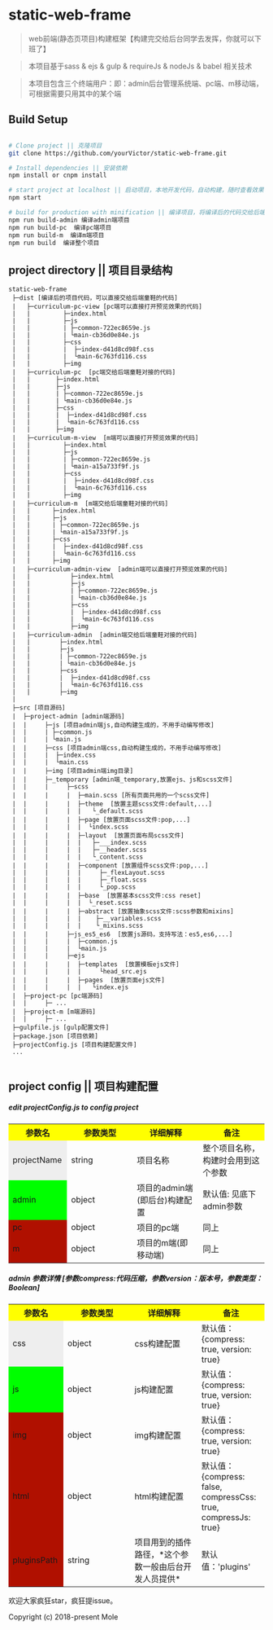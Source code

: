 # static-web-frame

> web前端(静态页项目)构建框架【构建完交给后台同学去发挥，你就可以下班了】


> 本项目基于sass & ejs & gulp & requireJs & nodeJs & babel 相关技术

> 本项目包含三个终端用户：即：admin后台管理系统端、pc端、m移动端，可根据需要只用其中的某个端
## Build Setup

``` bash

# Clone project || 克隆项目
git clone https://github.com/yourVictor/static-web-frame.git

# Install dependencies || 安装依赖
npm install or cnpm install

# start project at localhost || 启动项目，本地开发代码，自动构建，随时查看效果
npm start

# build for production with minification || 编译项目，将编译后的代码交给后端开发人员，自己就可以下班了
npm run build-admin 编译admin端项目
npm run build-pc  编译pc端项目
npm run build-m  编译m端项目
npm run build  编译整个项目

```

## project directory || 项目目录结构

```
static-web-frame
 ├─dist [编译后的项目代码，可以直接交给后端童鞋的代码]
 |   ├─curriculum-pc-view [pc端可以直接打开预览效果的代码]
 |   |         ├─index.html
 |   |         ├─js
 |   |         | ├─common-722ec8659e.js
 |   |         | └main-cb36d0e84e.js
 |   |         ├─css
 |   |         |  ├─index-d41d8cd98f.css
 |   |         |  └main-6c763fd116.css
 |   |         ├─img
 |   ├─curriculum-pc  [pc端交给后端童鞋对接的代码]
 |   |       ├─index.html
 |   |       ├─js
 |   |       | ├─common-722ec8659e.js
 |   |       | └main-cb36d0e84e.js
 |   |       ├─css
 |   |       |  ├─index-d41d8cd98f.css
 |   |       |  └main-6c763fd116.css
 |   |       ├─img
 |   ├─curriculum-m-view  [m端可以直接打开预览效果的代码]
 |   |         ├─index.html
 |   |         ├─js
 |   |         | ├─common-722ec8659e.js
 |   |         | └main-a15a733f9f.js
 |   |         ├─css
 |   |         |  ├─index-d41d8cd98f.css
 |   |         |  └main-6c763fd116.css
 |   |         ├─img
 |   ├─curriculum-m  [m端交给后端童鞋对接的代码]
 |   |      ├─index.html
 |   |      ├─js
 |   |      | ├─common-722ec8659e.js
 |   |      | └main-a15a733f9f.js
 |   |      ├─css
 |   |      |  ├─index-d41d8cd98f.css
 |   |      |  └main-6c763fd116.css
 |   |      ├─img
 |   ├─curriculum-admin-view  [admin端可以直接打开预览效果的代码]
 |   |           ├─index.html
 |   |           ├─js
 |   |           | ├─common-722ec8659e.js
 |   |           | └main-cb36d0e84e.js
 |   |           ├─css
 |   |           |  ├─index-d41d8cd98f.css
 |   |           |  └main-6c763fd116.css
 |   |           ├─img
 |   ├─curriculum-admin  [admin端交给后端童鞋对接的代码]
 |   |        ├─index.html
 |   |        ├─js
 |   |        | ├─common-722ec8659e.js
 |   |        | └main-cb36d0e84e.js
 |   |        ├─css
 |   |        |  ├─index-d41d8cd98f.css
 |   |        |  └main-6c763fd116.css
 |   |        ├─img
 |
 ├─src [项目源码]
 |  ├─project-admin [admin端源码]
 |  |     ├─js [项目admin端js,自动构建生成的，不用手动编写修改]
 |  |     | ├─common.js
 |  |     | └main.js
 |  |     ├─css [项目admin端css,自动构建生成的，不用手动编写修改]
 |  |     |  ├─index.css
 |  |     |  └main.css
 |  |     ├─img [项目admin端img目录]
 |  |     ├─_temporary [admin端_temporary,放置ejs、js和scss文件]
 |  |     |     ├─scss
 |  |     |     |  ├─main.scss [所有页面共用的一个scss文件]
 |  |     |     |  ├─theme  [放置主题scss文件:default,...]
 |  |     |     |  |   └_default.scss
 |  |     |     |  ├─page [放置页面scss文件:pop,...]
 |  |     |     |  |  └index.scss
 |  |     |     |  ├─layout  [放置页面布局scss文件]
 |  |     |     |  |   ├─___index.scss
 |  |     |     |  |   ├─__header.scss
 |  |     |     |  |   └_content.scss
 |  |     |     |  ├─component [放置组件scss文件:pop,...]
 |  |     |     |  |     ├─_flexLayout.scss
 |  |     |     |  |     ├─_float.scss
 |  |     |     |  |     └_pop.scss
 |  |     |     |  ├─base  [放置基本scss文件:css reset]
 |  |     |     |  |  └_reset.scss
 |  |     |     |  ├─abstract [放置抽象scss文件:scss参数和mixins]
 |  |     |     |  |    ├─__variables.scss
 |  |     |     |  |    └_mixins.scss
 |  |     |     ├─js_es5_es6  [放置js源码，支持写法：es5,es6,...]
 |  |     |     |  ├─common.js 
 |  |     |     |  └main.js 
 |  |     |     ├─ejs
 |  |     |     |  ├─templates  [放置模板ejs文件]
 |  |     |     |  |     └head_src.ejs
 |  |     |     |  ├─pages  [放置页面ejs文件]
 |  |     |     |  |   └index.ejs   
 |  ├─project-pc [pc端源码] 
 |  |     ├─ ...
 |  ├─project-m [m端源码]
 |  |     ├─ ...
 ├─gulpfile.js [gulp配置文件]
 ├─package.json [项目依赖]
 ├─projectConfig.js [项目构建配置文件]
 ...
 
```

## project config || 项目构建配置
##### edit projectConfig.js to config project

<table>
  <tr>
     <th width=15%, bgcolor=yellow >参数名</th>
     <th width="25%", bgcolor=yellow>参数类型</th>
     <th width=25%, bgcolor=yellow>详细解释</th>
     <th width="25%", bgcolor=yellow>备注</th>
  </tr>
  <tr>
    <td bgcolor=#eeeeee> projectName </td>
    <td> string  </td>
    <td> 项目名称  </td>
    <td> 整个项目名称，构建时会用到这个参数 </td>
  </tr>
  <tr>
    <td bgcolor=#00FF00>admin </td>
    <td> object </td>
    <td> 项目的admin端(即后台)构建配置 </td>
    <td> 默认值: 见底下admin参数</td>
  <tr>
    <td bgcolor=rgb(0,10,0)>pc </td>
    <td> object </td>
    <td> 项目的pc端 </td>
    <td> 同上 </td>
  </tr>
  <tr>
    <td bgcolor=rgb(0,10,0)>m </td>
    <td> object </td>
    <td> 项目的m端(即移动端) </td>
    <td> 同上 </td>
  </tr>
</table>


##### admin 参数详情  [参数compress:代码压缩，参数version：版本号，参数类型：Boolean]
<table>
  <tr>
     <th width=15%, bgcolor=yellow >参数名</th>
     <th width="25%", bgcolor=yellow>参数类型</th>
     <th width=25%, bgcolor=yellow>详细解释</th>
     <th width="25%", bgcolor=yellow>备注</th>
  </tr>
  <tr>
    <td bgcolor=#eeeeee> css </td>
    <td> object  </td>
    <td> css构建配置  </td>
    <td> 默认值：{compress: true, version: true} </td>
  </tr>
  <tr>
    <td bgcolor=#00FF00>js </td>
    <td> object </td>
    <td> js构建配置  </td>
    <td> 默认值：{compress: true, version: true} </td>
  <tr>
    <td bgcolor=rgb(0,10,0)>img </td>
    <td> object </td>
    <td> img构建配置  </td>
    <td> 默认值：{compress: true, version: true} </td>
  </tr>
  <tr>
    <td bgcolor=rgb(0,10,0)>html </td>
    <td> object </td>
    <td> html构建配置  </td>
    <td> 默认值：{compress: false, compressCss: true, compressJs: true} </td>
  </tr>
  <tr>
    <td bgcolor=rgb(0,10,0)>pluginsPath </td>
    <td> string </td>
    <td> 项目用到的插件路径，*这个参数一般由后台开发人员提供*  </td>
    <td> 默认值：'plugins' </td>
  </tr>
</table>

欢迎大家疯狂star，疯狂提issue。

Copyright (c) 2018-present Mole
